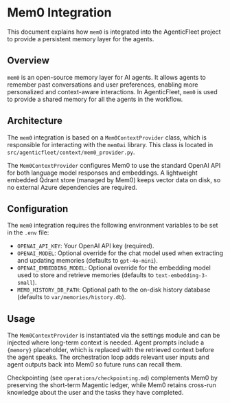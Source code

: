 # Mem0 Integration

This document explains how `mem0` is integrated into the AgenticFleet project to provide a persistent memory layer for the agents.

## Overview

`mem0` is an open-source memory layer for AI agents. It allows agents to remember past
conversations and user preferences, enabling more personalized and context-aware
interactions. In AgenticFleet, `mem0` is used to provide a shared memory for all the agents
in the workflow.

## Architecture

The `mem0` integration is based on a `Mem0ContextProvider` class, which is responsible for interacting with the `mem0ai` library. This class is located in `src/agenticfleet/context/mem0_provider.py`.

The `Mem0ContextProvider` configures Mem0 to use the standard OpenAI API for both language
model responses and embeddings. A lightweight embedded Qdrant store (managed by Mem0) keeps
vector data on disk, so no external Azure dependencies are required.

## Configuration

The `mem0` integration requires the following environment variables to be set in the `.env`
file:

- `OPENAI_API_KEY`: Your OpenAI API key (required).
- `OPENAI_MODEL`: Optional override for the chat model used when extracting and updating
  memories (defaults to `gpt-4o-mini`).
- `OPENAI_EMBEDDING_MODEL`: Optional override for the embedding model used to store and
  retrieve memories (defaults to `text-embedding-3-small`).
- `MEM0_HISTORY_DB_PATH`: Optional path to the on-disk history database (defaults to
  `var/memories/history.db`).

## Usage

The `Mem0ContextProvider` is instantiated via the settings module and can be injected where
long-term context is needed. Agent prompts include a `{memory}` placeholder, which is
replaced with the retrieved context before the agent speaks. The orchestration loop adds
relevant user inputs and agent outputs back into Mem0 so future runs can recall them.

Checkpointing (see `operations/checkpointing.md`) complements Mem0 by preserving the
short-term Magentic ledger, while Mem0 retains cross-run knowledge about the user and the
tasks they have completed.
